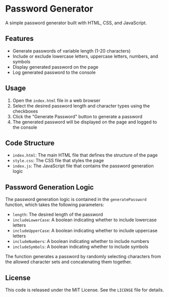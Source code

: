 

# Password Generator

A simple password generator built with HTML, CSS, and JavaScript.

## Features

* Generate passwords of variable length (1-20 characters)
* Include or exclude lowercase letters, uppercase letters, numbers, and symbols
* Display generated password on the page
* Log generated password to the console

## Usage

1. Open the `index.html` file in a web browser
2. Select the desired password length and character types using the checkboxes
3. Click the "Generate Password" button to generate a password
4. The generated password will be displayed on the page and logged to the console

## Code Structure

* `index.html`: The main HTML file that defines the structure of the page
* `style.css`: The CSS file that styles the page
* `index.js`: The JavaScript file that contains the password generation logic

## Password Generation Logic

The password generation logic is contained in the `generatePassword` function, which takes the following parameters:

* `length`: The desired length of the password
* `includeLowerCase`: A boolean indicating whether to include lowercase letters
* `includeUpperCase`: A boolean indicating whether to include uppercase letters
* `includeNumbers`: A boolean indicating whether to include numbers
* `includeSymbols`: A boolean indicating whether to include symbols

The function generates a password by randomly selecting characters from the allowed character sets and concatenating them together.

## License

This code is released under the MIT License. See the `LICENSE` file for details.
